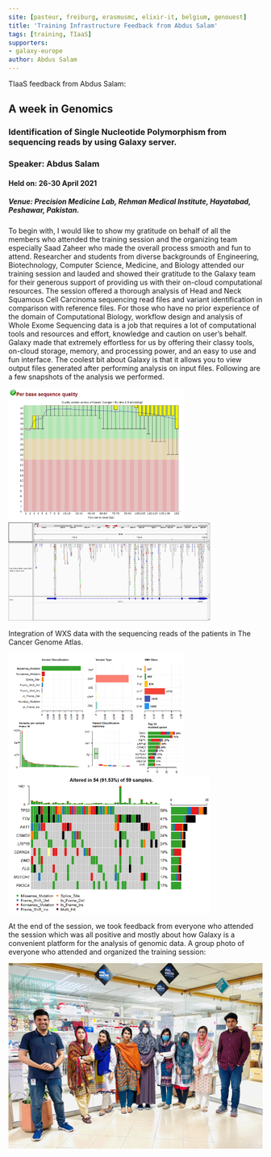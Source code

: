 ```yaml
---
site: [pasteur, freiburg, erasmusmc, elixir-it, belgium, genouest]
title: 'Training Infrastructure Feedback from Abdus Salam'
tags: [training, TIaaS]
supporters:
- galaxy-europe
author: Abdus Salam
---
```


TIaaS feedback from Abdus Salam:

## A week in Genomics

### Identification of Single Nucleotide Polymorphism from sequencing reads by using Galaxy server.  

### Speaker: Abdus Salam

#### Held on: 26-30 April 2021

##### Venue: Precision Medicine Lab, Rehman Medical Institute, Hayatabad, Peshawar, Pakistan. 

To begin with, I would like to show my gratitude on behalf of all the members who attended the training session and the organizing team especially Saad Zaheer who made the overall process smooth and fun to attend. Researcher and students from diverse backgrounds of Engineering, Biotechnology, Computer Science, Medicine, and Biology attended our training session and lauded and showed their gratitude to the Galaxy team for their generous support of providing us with their on-cloud computational resources. The session offered a thorough analysis of Head and Neck Squamous Cell Carcinoma sequencing read files and variant identification in comparison with reference files. For those who have no prior experience of the domain of Computational Biology, workflow design and analysis of Whole Exome Sequencing data is a job that requires a lot of computational tools and resources and effort, knowledge and caution on user’s behalf. Galaxy made that extremely effortless for us by offering their classy tools, on-cloud storage, memory, and processing power, and an easy to use and fun interface. The coolest bit about Galaxy is that it allows you to view output files generated after performing analysis on input files. Following are a few snapshots of the analysis we performed. 

<img src="/assets/media/tiaas_abdus/1_tiaas_abdus.png" alt="1_tiaas" width="350"/><img src="/assets/media/tiaas_abdus/2_tiaas_abdus.png" alt="2_tiaas" width="400"/>

Integration of WXS data with the sequencing reads of the patients in The Cancer Genome Atlas.

<img src="/assets/media/tiaas_abdus/3_tiaas_abdus.png" alt="3_tiaas" width="350"/><img src="/assets/media/tiaas_abdus/4_tiaas_abdus.png" alt="4_tiaas" width="400"/>

At the end of the session, we took feedback from everyone who attended the session which was all positive and mostly about how Galaxy is a convenient platform for the analysis of genomic data.
A group photo of everyone who attended and organized the training session:

![5_tiaas](/assets/media/tiaas_abdus/5_tiaas_abdus.jpg)